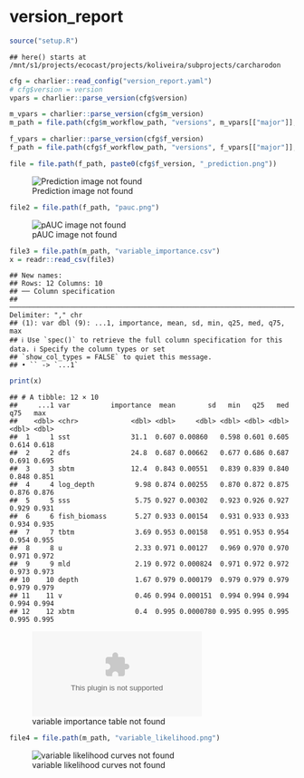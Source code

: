 version_report
================

``` r
source("setup.R")
```

    ## here() starts at /mnt/s1/projects/ecocast/projects/koliveira/subprojects/carcharodon

``` r
cfg = charlier::read_config("version_report.yaml")
# cfg$version = version
vpars = charlier::parse_version(cfg$version)

m_vpars = charlier::parse_version(cfg$m_version)
m_path = file.path(cfg$m_workflow_path, "versions", m_vpars[["major"]], m_vpars[["minor"]], cfg$m_version)

f_vpars = charlier::parse_version(cfg$f_version)
f_path = file.path(cfg$f_workflow_path, "versions", f_vpars[["major"]], f_vpars[["minor"]], cfg$f_version)
```

``` r
file = file.path(f_path, paste0(cfg$f_version, "_prediction.png"))
```

<figure>
<img
src="/mnt/s1/projects/ecocast/projects/koliveira/subprojects/carcharodon/workflows/forecast_workflow/versions/v01/000/v01.000.09/v01.000.09_prediction.png"
alt="Prediction image not found" />
<figcaption aria-hidden="true">Prediction image not found</figcaption>
</figure>

``` r
file2 = file.path(f_path, "pauc.png")
```

<figure>
<img
src="/mnt/s1/projects/ecocast/projects/koliveira/subprojects/carcharodon/workflows/forecast_workflow/versions/v01/000/v01.000.09/pauc.png"
alt="pAUC image not found" />
<figcaption aria-hidden="true">pAUC image not found</figcaption>
</figure>

``` r
file3 = file.path(m_path, "variable_importance.csv")
x = readr::read_csv(file3)
```

    ## New names:
    ## Rows: 12 Columns: 10
    ## ── Column specification
    ## ────────────────────────────────────────────────────────────────────────────────────── Delimiter: "," chr
    ## (1): var dbl (9): ...1, importance, mean, sd, min, q25, med, q75, max
    ## ℹ Use `spec()` to retrieve the full column specification for this data. ℹ Specify the column types or set
    ## `show_col_types = FALSE` to quiet this message.
    ## • `` -> `...1`

``` r
print(x)
```

    ## # A tibble: 12 × 10
    ##     ...1 var          importance  mean        sd   min   q25   med   q75   max
    ##    <dbl> <chr>             <dbl> <dbl>     <dbl> <dbl> <dbl> <dbl> <dbl> <dbl>
    ##  1     1 sst               31.1  0.607 0.00860   0.598 0.601 0.605 0.614 0.618
    ##  2     2 dfs               24.8  0.687 0.00662   0.677 0.686 0.687 0.691 0.695
    ##  3     3 sbtm              12.4  0.843 0.00551   0.839 0.839 0.840 0.848 0.851
    ##  4     4 log_depth          9.98 0.874 0.00255   0.870 0.872 0.875 0.876 0.876
    ##  5     5 sss                5.75 0.927 0.00302   0.923 0.926 0.927 0.929 0.931
    ##  6     6 fish_biomass       5.27 0.933 0.00154   0.931 0.933 0.933 0.934 0.935
    ##  7     7 tbtm               3.69 0.953 0.00158   0.951 0.953 0.954 0.954 0.955
    ##  8     8 u                  2.33 0.971 0.00127   0.969 0.970 0.970 0.971 0.972
    ##  9     9 mld                2.19 0.972 0.000824  0.971 0.972 0.972 0.973 0.973
    ## 10    10 depth              1.67 0.979 0.000179  0.979 0.979 0.979 0.979 0.979
    ## 11    11 v                  0.46 0.994 0.000151  0.994 0.994 0.994 0.994 0.994
    ## 12    12 xbtm               0.4  0.995 0.0000780 0.995 0.995 0.995 0.995 0.995

<figure>
<embed
src="/mnt/s1/projects/ecocast/projects/koliveira/subprojects/carcharodon/workflows/modeling_workflow/versions/v01/000/v01.000.09/variable_importance.csv" />
<figcaption aria-hidden="true">variable importance table not
found</figcaption>
</figure>

``` r
file4 = file.path(m_path, "variable_likelihood.png")
```

<figure>
<img
src="/mnt/s1/projects/ecocast/projects/koliveira/subprojects/carcharodon/workflows/modeling_workflow/versions/v01/000/v01.000.09/variable_likelihood.png"
alt="variable likelihood curves not found" />
<figcaption aria-hidden="true">variable likelihood curves not
found</figcaption>
</figure>
